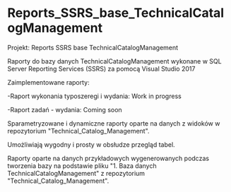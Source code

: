 ﻿# Reports_SSRS_base_TechnicalCatalogManagement

Projekt: Reports SSRS base TechnicalCatalogManagement

Raporty do bazy danych TechnicalCatalogManagement wykonane w SQL Server Reporting Services (SSRS) za pomocą Visual Studio 2017

Zaimplementowane raporty:

-Raport wykonania typoszeregi i wydania: Work in progress

-Raport zadań - wydania: Coming soon


Sparametryzowane i dynamiczne raporty oparte na danych z widoków w repozytorium "Technical_Catalog_Management".

Umożliwiają wygodny i prosty w obsłudze przegląd tabel.

Raporty oparte na danych przykładowych wygenerowanych podczas tworzenia bazy na podstawie pliku "1. Baza danych TechnicalCatalogManagement" z repozytorium "Technical_Catalog_Management".